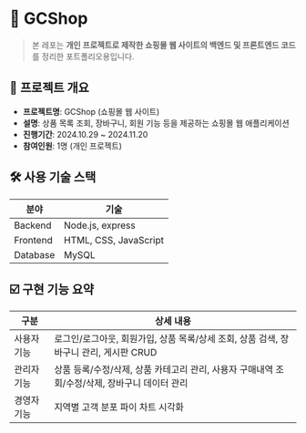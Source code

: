 # 🛒 GCShop

> 본 레포는 **개인 프로젝트로 제작한 쇼핑몰 웹 사이트의 백엔드 및 프론트엔드 코드**를 정리한 포트폴리오용입니다.

## 📁 프로젝트 개요

- **프로젝트명**: GCShop (쇼핑몰 웹 사이트)
- **설명**: 상품 목록 조회, 장바구니, 회원 기능 등을 제공하는 쇼핑몰 웹 애플리케이션
- **진행기간**: 2024.10.29 ~ 2024.11.20
- **참여인원**: 1명 (개인 프로젝트)

## 🛠 사용 기술 스택

| 분야 | 기술 |
|------|------|
| Backend | Node.js, express |
| Frontend | HTML, CSS, JavaScript |
| Database | MySQL |

## ☑️ 구현 기능 요약

| 구분         | 상세 내용 |
|--------------|-----------|
| 사용자 기능 | 로그인/로그아웃, 회원가입, 상품 목록/상세 조회, 상품 검색, 장바구니 관리, 게시판 CRUD |
| 관리자 기능 | 상품 등록/수정/삭제, 상품 카테고리 관리, 사용자 구매내역 조회/수정/삭제, 장바구니 데이터 관리 |
| 경영자 기능 | 지역별 고객 분포 파이 차트 시각화 |

